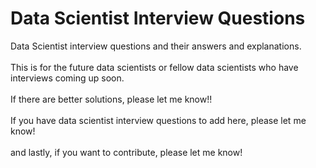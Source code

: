 # Data Scientist Interview Questions
Data Scientist interview questions and their answers and explanations.
<br />
<br />
This is for the future data scientists or fellow data scientists who have interviews coming up soon.
<br />
<br />
If there are better solutions, please let me know!!
<br />
<br />
If you have data scientist interview questions to add here, please let me know!
<br />
<br />
and lastly, if you want to contribute, please let me know!
